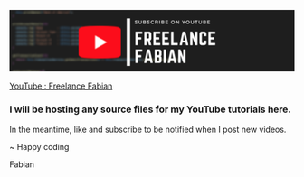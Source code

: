 
![YouTube](sub_banner.png)

[YouTube : Freelance Fabian](https://www.youtube.com/channel/UC2i2kz987XlV9GzO_OdPTMw)


### I will be hosting any source files for my YouTube tutorials here.

In the meantime, like and subscribe to be notified when I post new videos.


~ Happy coding

Fabian


